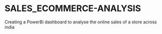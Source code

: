 # SALES_ECOMMERCE-ANALYSIS
Creating a PowerBi dashboard to analyse the online sales of a store across india
